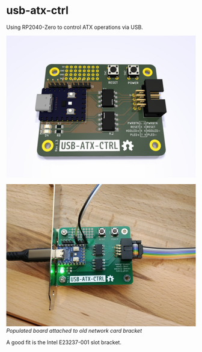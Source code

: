 # usb-atx-ctrl
Using RP2040-Zero to control ATX operations via USB.

![PCB rendering](/usb-atx-ctrl.jpg)

![Pupulated PCB](/usb-atx-ctrl-picture1.jpg)
*Populated board attached to old network card bracket*

A good fit is the Intel E23237-001 slot bracket.
